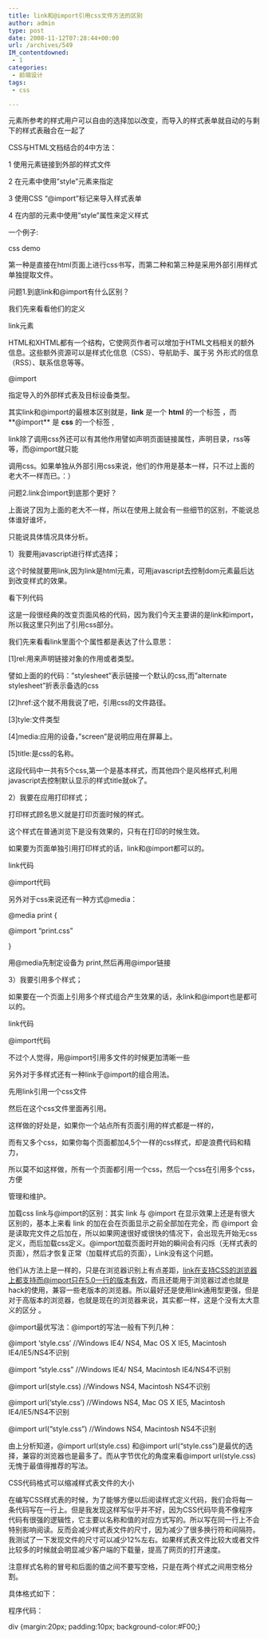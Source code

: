 ```yaml
---
title: link和@import引用css文件方法的区别
author: admin
type: post
date: 2008-11-12T07:28:44+00:00
url: /archives/549
IM_contentdowned:
 - 1
categories:
 - 前端设计
tags:
 - css

---
```


元素所参考的样式用户可以自由的选择加以改变，而导入的样式表单就自动的与剩下的样式表融合在一起了


CSS与HTML文档结合的4中方法：

1 使用元素链接到外部的样式文件

2 在元素中使用”style”元素来指定

3 使用CSS “@import”标记来导入样式表单

4 在内部的元素中使用”style”属性来定义样式


一个例子:

css demo

第一种是直接在html页面上进行css书写，而第二种和第三种是采用外部引用样式单独提取文件。


问题1.到底link和@import有什么区别？

我们先来看看他们的定义

link元素

HTML和XHTML都有一个结构，它使网页作者可以增加于HTML文档相关的额外信息。这些额外资源可以是样式化信息（CSS）、导航助手、属于另 外形式的信息（RSS）、联系信息等等。


@import

指定导入的外部样式表及目标设备类型。

其实link和@import的最根本区别就是，**link** 是一个 **html** 的一个标签 ，而**@import** 是 **css** 的一个标签 ,

link除了调用css外还可以有其他作用譬如声明页面链接属性，声明目录，rss等等，而@import就只能

调用css。如果单独从外部引用css来说，他们的作用是基本一样，只不过上面的老大不一样而已。：）


问题2.link合import到底那个更好？

上面说了因为上面的老大不一样，所以在使用上就会有一些细节的区别，不能说总体谁好谁坏，

只能说具体情况具体分析。

1）我要用javascript进行样式选择；

这个时候就要用link,因为link是html元素，可用javascript去控制dom元素最后达到改变样式的效果。

看下列代码


这是一段很经典的改变页面风格的代码，因为我们今天主要讲的是link和import，所以我这里只列出了引用css部分。

我们先来看看link里面个个属性都是表达了什么意思：

[1]rel:用来声明链接对象的作用或者类型。

譬如上面的的代码：”stylesheet”表示链接一个默认的css,而”alternate stylesheet”折表示备选的css

[2]href:这个就不用我说了吧，引用css的文件路径。

[3]tyle:文件类型

[4]media:应用的设备，”screen”是说明应用在屏幕上。

[5]title:是css的名称。

这段代码中一共有5个css,第一个是基本样式，而其他四个是风格样式,利用javascript去控制默认显示的样式title就ok了。


2）我要在应用打印样式；

打印样式顾名思义就是打印页面时候的样式。

这个样式在普通浏览下是没有效果的，只有在打印的时候生效。

如果要为页面单独引用打印样式的话，link和@import都可以的。


link代码


@import代码


另外对于css来说还有一种方式@media：


@media print {

@import “print.css”

}

用@media先制定设备为 print,然后再用@impor链接


3）我要引用多个样式；

如果要在一个页面上引用多个样式组合产生效果的话，永link和@import也是都可以的。


link代码


@import代码


不过个人觉得，用@import引用多文件的时候更加清晰一些

另外对于多样式还有一种link于@import的组合用法。

先用link引用一个css文件


然后在这个css文件里面再引用。


这样做的好处是，如果你一个站点所有页面引用的样式都是一样的，

而有又多个css，如果你每个页面都加4,5个一样的css样式，却是浪费代码和精力，

所以莫不如这样做，所有一个页面都引用一个css，然后一个css在引用多个css，方便

管理和维护。


加载css link与@import的区别：其实 link 与 @import 在显示效果上还是有很大区别的，基本上来看 link 的加在会在页面显示之前全部加在完全，而 @import 会是读取完文件之后加在，所以如果网速很好或很快的情况下，会出现先开始无css定义，而后加载css定义。@import加载页面时开始的瞬间会有闪烁（无样式表的页面），然后才恢复正常（加载样式后的页面），Link没有这个问题。


他们从方法上是一样的，只是在浏览器识别上有点差距，link在支持CSS的浏览器上都支持而@import只在5.0一行的版本有效，而且还能用于浏览器过滤也就是hack的使用，兼容一些老版本的浏览器。所以最好还是使用link通用型更强，但是对于高版本的浏览器，也就是现在的浏览器来说，其实都一样，这是个没有太大意义的区分 。


@import最优写法：@import的写法一般有下列几种：

@import ‘style.css’ //Windows IE4/ NS4, Mac OS X IE5, Macintosh IE4/IE5/NS4不识别

@import “style.css” //Windows IE4/ NS4, Macintosh IE4/NS4不识别

@import url(style.css) //Windows NS4, Macintosh NS4不识别

@import url(‘style.css’) //Windows NS4, Mac OS X IE5, Macintosh IE4/IE5/NS4不识别

@import url(“style.css”) //Windows NS4, Macintosh NS4不识别

由上分析知道，@import url(style.css) 和@import url(“style.css”)是最优的选择，兼容的浏览器也是最多了。而从字节优化的角度来看@import url(style.css)无愧于最值得推荐的写法。


CSS代码格式可以缩减样式表文件的大小

在编写CSS样式表的时候，为了能够方便以后阅读样式定义代码，我们会将每一条代码写在一行上。但是我发现这样写似乎并不好，因为CSS代码毕竟不像程序代码有很强的逻辑性，它主要以名称和值的对应方式写的。所以写在同一行上不会特别影响阅读。反而会减少样式表文件的尺寸，因为减少了很多换行符和间隔符。我测试了一下发现文件的尺寸可以减少12%左右。如果样式表文件比较大或者文件比较多的时候就会明显减少客户端的下载量，提高了网页的打开速度。

注意样式名称的冒号和后面的值之间不要写空格，只是在两个样式之间用空格分割。

具体格式如下：

程序代码：

div {margin:20px; padding:10px; background-color:#F00;}